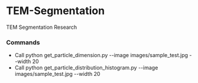 # TEM-Segmentation
TEM Segmentation Research

### Commands
* Call python get_particle_dimension.py --image images/sample_test.jpg --width 20
* Call python get_particle_distribution_histogram.py --image images/sample_test.jpg --width 20
